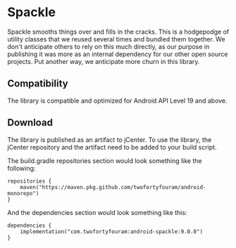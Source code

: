# Spackle
Spackle smooths things over and fills in the cracks.  This is a hodgepodge of utility classes that we reused several times and bundled them together.  We don't anticipate others to rely on this much directly, as our purpose in publishing it was more as an internal dependency for our other open source projects.  Put another way, we anticipate more churn in this library.

## Compatibility
The library is compatible and optimized for Android API Level 19 and above.


## Download
The library is published as an artifact to jCenter.  To use the library, the jCenter repository and the artifact need to be added to your build script.

The build.gradle repositories section would look something like the following:

    repositories {
        maven("https://maven.pkg.github.com/twofortyfouram/android-monorepo")
    }

And the dependencies section would look something like this:
    
    dependencies {
        implementation("com.twofortyfouram:android-spackle:9.0.0")
    }
<!--
## History
* 2.0.0: Initial release
* 2.0.1: PermissionCompat handles WRITE_SETTINGS and REQUEST_IGNORE_BATTERY_OPTIMIZATIONS on Android Marshmallow
* 2.0.2: ContextUtil avoids breaking out of test context
* 2.0.3: PermissionCompat implementation handles null arrays from PackageManager.  This is unlikely to impact usage, except during automated tests.
* 3.0.0: Added IClock interface, ProcessUtil, and SignatureUtil.  Deleted TraceCompat.
-->